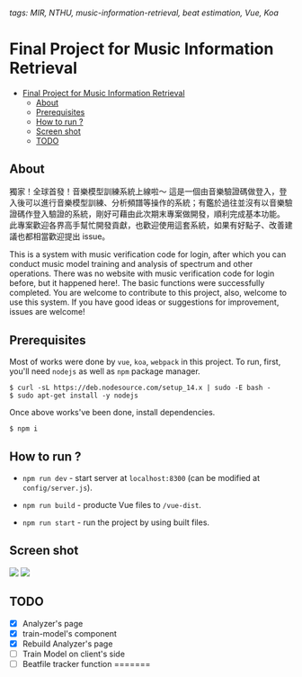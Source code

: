 ###### tags: MIR, NTHU, music-information-retrieval, beat estimation, Vue, Koa

Final Project for Music Information Retrieval
==
- [Final Project for Music Information Retrieval](#final-project-for-music-information-retrieval)
  - [About](#about)
  - [Prerequisites](#prerequisites)
  - [How to run ?](#how-to-run-)
  - [Screen shot](#screen-shot)
  - [TODO](#todo)

## About
獨家！全球首發！音樂模型訓練系統上線啦～
這是一個由音樂驗證碼做登入，登入後可以進行音樂模型訓練、分析頻譜等操作的系統；有鑑於過往並沒有以音樂驗證碼作登入驗證的系統，剛好可藉由此次期末專案做開發，順利完成基本功能。
此專案歡迎各界高手幫忙開發貢獻，也歡迎使用這套系統，如果有好點子、改善建議也都相當歡迎提出 issue。


This is a system with music verification code for login, after which you can conduct music model training and analysis of spectrum and other operations. There was no website with music verification code for login before, but it happened here!.
The basic functions were successfully completed. You are welcome to contribute to this project, also, welcome to use this system. If you have good ideas or suggestions for improvement, issues are welcome!


## Prerequisites
Most of works were done by `vue`, `koa`, `webpack` in this project. To run, first, you'll need `nodejs` as well as `npm` package manager.
```
$ curl -sL https://deb.nodesource.com/setup_14.x | sudo -E bash -
$ sudo apt-get install -y nodejs
```
Once above works've been done, install dependencies.
```
$ npm i
```

## How to run ?

* `npm run dev` - start server at `localhost:8300` (can be modified at `config/server.js`).

* `npm run build` - producte Vue files to `/vue-dist`.

* `npm run start` - run the project by using built files.

## Screen shot
![](https://i.imgur.com/ae35c7c.png)
![](https://i.imgur.com/UFaMrjq.png)

## TODO
- [x] Analyzer's page 
- [x] train-model's component 
- [x] Rebuild Analyzer's page 
- [ ] Train Model on client's side
- [ ] Beatfile tracker function
=======
